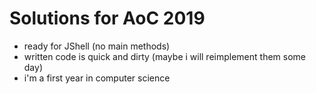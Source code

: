 # Solutions for AoC 2019
- ready for JShell (no main methods) 
- written code is quick and dirty (maybe i will reimplement them some day)
- i'm a first year in computer science
